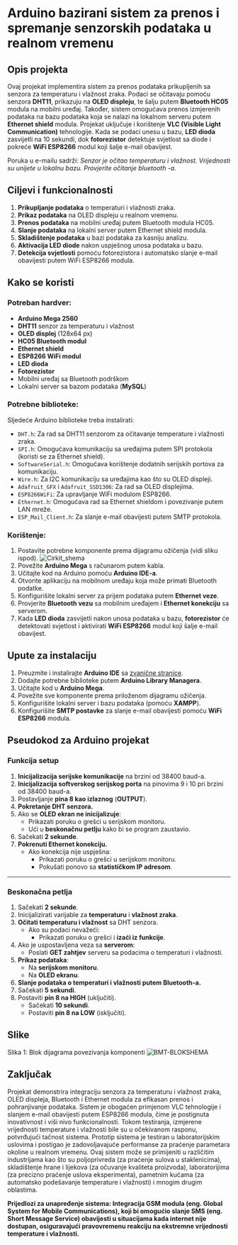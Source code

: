 # Arduino bazirani sistem za prenos i spremanje senzorskih podataka u realnom vremenu

## Opis projekta
Ovaj projekat implementira sistem za prenos podataka prikupljenih sa senzora za temperaturu i vlažnost zraka. Podaci se očitavaju pomoću senzora **DHT11**, prikazuju na **OLED displeju**, te šalju putem **Bluetooth HC05** modula na mobilni uređaj. Također, sistem omogućava prenos izmjerenih podataka na bazu podataka koja se nalazi na lokalnom serveru putem **Ethernet shield** modula. Projekat uključuje i korištenje **VLC (Visible Light Communication)** tehnologije. Kada se podaci unesu u bazu, **LED dioda** zasvijetli na 10 sekundi, dok **fotorezistor** detektuje svjetlost sa diode i pokreće **WiFi ESP8266** modul koji šalje e-mail obavijest.

Poruka u e-mailu sadrži: _Senzor je očitao temperaturu i vlažnost. Vrijednosti su unijete u lokalnu bazu. Provjerite očitanje bluetooth -a._

## Ciljevi i funkcionalnosti
1. **Prikupljanje podataka** o temperaturi i vlažnosti zraka.
2. **Prikaz podataka** na OLED displeju u realnom vremenu.
3. **Prenos podataka** na mobilni uređaj putem Bluetooth modula HC05.
4. **Slanje podataka** na lokalni server putem Ethernet shield modula.
5. **Skladištenje podataka** u bazi podataka za kasniju analizu.
6. **Aktivacija LED diode** nakon uspješnog unosa podataka u bazu.
7. **Detekcija svjetlosti** pomoću fotorezistora i automatsko slanje e-mail obavijesti putem WiFi ESP8266 modula.

## Kako se koristi
### Potreban hardver:
- **Arduino Mega 2560**
- **DHT11** senzor za temperaturu i vlažnost
- **OLED displej** (128x64 px)
- **HC05 Bluetooth modul**
- **Ethernet shield**
- **ESP8266 WiFi modul**
- **LED dioda**
- **Fotorezistor**
- Mobilni uređaj sa Bluetooth podrškom
- Lokalni server sa bazom podataka (**MySQL**)

### Potrebne biblioteke:
Sljedeće Arduino biblioteke treba instalirati:
- `DHT.h`: Za rad sa DHT11 senzorom za očitavanje temperature i vlažnosti zraka.
- `SPI.h`: Omogućava komunikaciju sa uređajima putem SPI protokola (koristi se za Ethernet shield).
- `SoftwareSerial.h`: Omogućava korištenje dodatnih serijskih portova za komunikaciju.
- `Wire.h`: Za I2C komunikaciju sa uređajima kao što su OLED displeji.
- `Adafruit_GFX` i `Adafruit_SSD1306`: Za rad sa OLED displejima.
- `ESP8266WiFi`: Za upravljanje WiFi modulom ESP8266.
- `Ethernet.h`: Omogućava rad sa Ethernet shieldom i povezivanje putem LAN mreže.
- `ESP_Mail_Client.h`: Za slanje e-mail obavijesti putem SMTP protokola.

### Korištenje:
1. Postavite potrebne komponente prema dijagramu ožičenja (vidi sliku ispod).
   ![Cirkit_shema](https://github.com/user-attachments/assets/97a414ea-088a-4aec-9c05-139d463e0b69)
3. Povežite **Arduino Mega** s računarom putem kabla.
4. Učitajte kod na Arduino pomoću **Arduino IDE-a**.
5. Otvorite aplikaciju na mobilnom uređaju koja može primati Bluetooth podatke.
6. Konfigurišite lokalni server za prijem podataka putem **Ethernet veze**.
7. Provjerite **Bluetooth vezu** sa mobilnim uređajem i **Ethernet konekciju** sa serverom.
8. Kada **LED dioda** zasvijetli nakon unosa podataka u bazu, **fotorezistor** će detektovati svjetlost i aktivirati **WiFi ESP8266** modul koji šalje e-mail obavijest.

## Upute za instalaciju
1. Preuzmite i instalirajte **Arduino IDE** sa [zvanične stranice](https://www.arduino.cc/en/software).
2. Dodajte potrebne biblioteke putem **Arduino Library Managera**.
3. Učitajte kod u **Arduino Mega**.
4. Povežite sve komponente prema priloženom dijagramu ožičenja.
5. Konfigurišite lokalni server i bazu podataka (pomoću **XAMPP**).
6. Konfigurišite **SMTP postavke** za slanje e-mail obavijesti pomoću **WiFi ESP8266** modula.

## Pseudokod za Arduino projekat

### **Funkcija setup**

1. **Inicijalizacija serijske komunikacije** na brzini od 38400 baud-a.  
2. **Inicijalizacija softverskog serijskog porta** na pinovima 9 i 10 pri brzini od 38400 baud-a.  
3. Postavljanje **pina 8 kao izlaznog** (**OUTPUT**).  
4. **Pokretanje DHT senzora.**  
5. Ako se **OLED ekran ne inicijalizuje**:  
   - Prikazati poruku o grešci u serijskom monitoru.  
   - Ući u **beskonačnu petlju** kako bi se program zaustavio.  
6. Sačekati **2 sekunde**.  
7. **Pokrenuti Ethernet konekciju.**  
   - Ako konekcija nije uspješna:  
     - Prikazati poruku o grešci u serijskom monitoru.  
     - Pokušati ponovo sa **statističkom IP adresom**.  

---

### **Beskonačna petlja**

1. Sačekati **2 sekunde**.  
2. Inicijalizirati varijable za **temperaturu** i **vlažnost zraka**.  
3. **Očitati temperaturu i vlažnost** sa DHT senzora.  
   - Ako su podaci nevažeći:  
     - Prikazati poruku o grešci i **izaći iz funkcije**.  
4. Ako je uspostavljena veza sa **serverom**:  
   - Poslati **GET zahtjev** serveru sa podacima o temperaturi i vlažnosti.  
5. **Prikaz podataka**:  
   - Na **serijskom monitoru**.  
   - Na **OLED ekranu**.  
6. **Slanje podataka o temperaturi i vlažnosti putem Bluetooth-a.**  
7. Sačekati **5 sekundi**.  
8. Postaviti **pin 8 na HIGH** (uključiti).  
   - Sačekati **10 sekundi**.  
   - Postaviti **pin 8 na LOW** (isključiti).  


## Slike 
Slika 1: Blok dijagrama povezivanja komponenti
![BMT-BLOKSHEMA](https://github.com/user-attachments/assets/20f3eb3e-45f3-4448-9368-6cc543dbd0fc)

## Zaključak

Projekat demonstrira integraciju senzora za temperaturu i vlažnost zraka, OLED displeja, Bluetooth i Ethernet modula za efikasan prenos i pohranjivanje podataka. Sistem je obogaćen primjenom VLC tehnologije i slanjem e-mail obavijesti putem ESP8266 modula, čime je postignuta inovativnost i viši nivo funkcionalnosti. Tokom testiranja, izmjerene vrijednosti temperature i vlažnosti bile su u očekivanom rasponu, potvrđujući tačnost sistema. Prototip sistema je testiran u laboratorijskim uslovima i postigao je zadovoljavajuće performanse za praćenje parametara okoline u realnom vremenu. Ovaj sistem može se primijeniti u različitim industrijama kao što su poljoprivreda (za praćenje sulova u staklenicima), skladištenje hrane i lijekova (za očuvanje kvaliteta proizvoda), laboratorijima (za precizno praćenje uslova eksperimenta), pametnim kućama (za automatsko podešavanje temperature i vlažnosti) i mnogim drugim oblastima.

**Prijedlozi za unapređenje sistema: Integracija GSM modula (eng. Global System for Mobile Communications), koji bi omogućio slanje SMS (eng. Short Message Service) obavijesti u situacijama kada internet nije dostupan, osiguravajući pravovremenu reakciju na ekstremne vrijednosti temperature i vlažnosti.**



